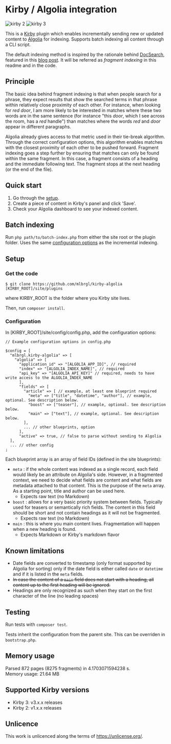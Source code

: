 # Kirby / Algolia integration
![kirby 2](https://img.shields.io/badge/kirby-2-black) ![kirby 3](https://img.shields.io/badge/kirby-3-black) 

This is a [Kirby](https://getkirby.com) plugin which enables incrementally sending new or updated content to [Algolia](https://www.algolia.com/) for indexing. Supports batch indexing all content through a CLI script.

The default indexing method is inspired by the rationale behind [DocSearch](https://community.algolia.com/docsearch/), featured in this [blog post](https://blog.algolia.com/how-to-build-a-helpful-search-for-technical-documentation-the-laravel-example). It will be referred as _fragment indexing_ in this readme and in the code.

## Principle

The basic idea behind fragment indexing is that when people search for a phrase, they expect results that show the searched terms in that phrase within relatively close proximity of each other. For instance, when looking for _red door_, I am more likely to be interested in matches where these two words are in the same sentence (for instance "this _door_, which I see across the room, has a _red_ handle") than matches where the words _red_ and _door_ appear in different paragraphs.

Algolia already gives access to that metric used in their tie-break algorithm. Through the correct configuration options, this algorithm enables matches with the closest proximity of each other to be pushed forward. Fragment indexing goes a step further by ensuring that matches can only be found within the same fragment. In this case, a fragment consists of a heading and the immediate following text. The fragment stops at the next heading (or the end of the file).

## Quick start

1. Go through the [setup](#Setup).
2. Create a piece of content in Kirby's panel and click 'Save'.
3. Check your Algolia dashboard to see your indexed content.

## Batch indexing

Run `php path/to/batch-index.php` from either the site root or the plugin folder. Uses the same [configuration options](#Configuration) as the incremental indexing.

## Setup

### Get the code

```
$ git clone https://github.com/mlbrgl/kirby-algolia [KIRBY_ROOT]/site/plugins
```

where KIRBY_ROOT is the folder where you Kirby site lives.

Then, run `composer install`.

### Configuration

In [KIRBY_ROOT]/site/config/config.php, add the configuration options:

```
// Example configuration options in config.php

$config = [
  "mlbrgl.kirby-algolia" => [
    "algolia" => [
      "application_id" => "[ALGOLIA_APP_ID]", // required
      "index" => "[ALGOLIA_INDEX_NAME]", // required
      "api_key" => "[ALGOLIA_API_KEY]" // required, needs to have write access to the ALGOLIA_INDEX_NAME
      ],
      "fields" => [
        "article" => [ // example, at least one blueprint required
          "meta" => ["title", "datetime", "author"], // example, optional. See description below.
          "boost" => ["teaser"], // example, optional. See description below.
          "main" => ["text"], // example, optional. See description below.
        ],
        ... // other blueprints, option
      ],
      "active" => true, // false to parse without sending to Algolia
  ],
  ... // other config
;
```

Each blueprint array is an array of field IDs (defined in the site blueprints):

- `meta` : if the whole content was indexed as a single record, each field would likely be an attribute on Algolia's side. However, in a fragmented context, we need to decide what fields are content and what fields are metadata attached to that content. This is the purpose of the `meta` array. As a starting point, title and author can be used here.
  - Expects raw text (no Markdown)
- `boost` : allows for a very basic priority system between fields. Typically used for teasers or semantically rich fields. The content in this field should be short and not contain headings as it will not be fragmented.
  - Expects raw text (no Markdown)
- `main` : this is where you main content lives. Fragmentation will happen when a new heading is found.
  - Expects Markdown or Kirby's markdown flavor

## Known limitations

- Date fields are converted to timestamp (only format supported by Algolia for sorting) only if the date field is either called `date` or `datetime` and if it is listed in the `meta` fields.
- ~~In case the content of a `main` field does not start with a heading, all content up to the first heading will be ignored.~~
- Headings are only recognized as such when they start on the first character of the line (no leading spaces)

## Testing

Run tests with `composer test`.

Tests inherit the configuration from the parent site. This can be overriden in `bootstrap.php`.

## Memory usage

Parsed 872 pages (8275 fragments) in 4.1703071594238 s.  
Memory usage: 21.64 MB

## Supported Kirby versions

- Kirby 3: v3.x.x releases
- Kirby 2: v1.x.x releases

## Unlicence

This work is unlicenced along the terms of <https://unlicense.org/>.
